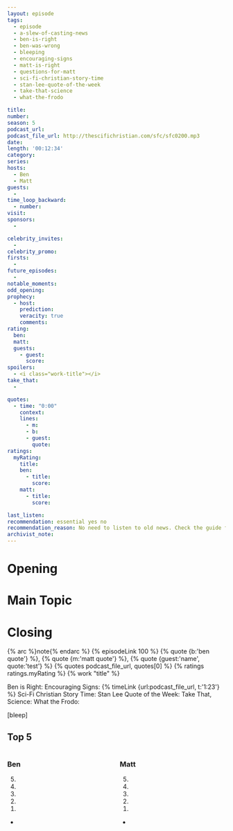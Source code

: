 ```yaml
---
layout: episode
tags:
  - episode
  - a-slew-of-casting-news
  - ben-is-right
  - ben-was-wrong
  - bleeping
  - encouraging-signs
  - matt-is-right
  - questions-for-matt
  - sci-fi-christian-story-time
  - stan-lee-quote-of-the-week
  - take-that-science
  - what-the-frodo

title: 
number: 
season: 5
podcast_url: 
podcast_file_url: http://thescifichristian.com/sfc/sfc0200.mp3
date: 
length: '00:12:34'
category: 
series: 
hosts:
  - Ben
  - Matt
guests:
  - 
time_loop_backward: 
  - number: 
visit: 
sponsors:
  - 

celebrity_invites: 
  - 
celebrity_promo: 
firsts:
  - 
future_episodes:
  - 
notable_moments:
odd_opening: 
prophecy:
  - host:
    prediction: 
    veracity: true
    comments: 
rating:
  ben: 
  matt: 
  guests:
    - guest: 
      score: 
spoilers: 
  - <i class="work-title"></i>
take_that:
  - 

quotes:
  - time: "0:00"
    context: 
    lines:
      - m: 
      - b: 
      - guest: 
        quote: 
ratings:
  myRating:
    title: 
    ben:
      - title: 
        score: 
    matt: 
      - title: 
        score: 

last_listen: 
recommendation: essential yes no
recommendation_reason: No need to listen to old news. Check the guide for what's interesting in hindsight.|Any notable feedback is included in the guide.
archivist_note: 
---
```

# Opening


# Main Topic


# Closing



{% arc %}note{% endarc %}
{% episodeLink 100 %}
{% quote {b:'ben quote'} %}, {% quote {m:'matt quote'} %}, {% quote {guest:'name', quote:'test'} %}
{% quotes podcast_file_url, quotes[0] %}
{% ratings ratings.myRating %}
{% work "title" %}


Ben is Right: 
Encouraging Signs: 
{% timeLink {url:podcast_file_url, t:'1:23'} %}  Sci-Fi Christian Story Time: 
Stan Lee Quote of the Week: 
Take That, Science: 
What the Frodo: 



[bleep]

<div class="top-five">
  <h2 class="has-text-centered">Top 5 </h2>
  <div class="columns">
    <div class="column ben">
      <h3>Ben</h3>
      <ol reversed>
        <li>
        <li>
        <li>
        <li>
        <li>
      </ol>
      <ul class="runner-ups">
        <li>
      </ul>
    </div>
    <div class="column matt">
      <h3>Matt</h3>
      <ol reversed>
        <li>
        <li>
        <li>
        <li>
        <li>
      </ol>
      <ul class="runner-ups">
        <li>
      </ul>
    </div>
  </div>
</div>